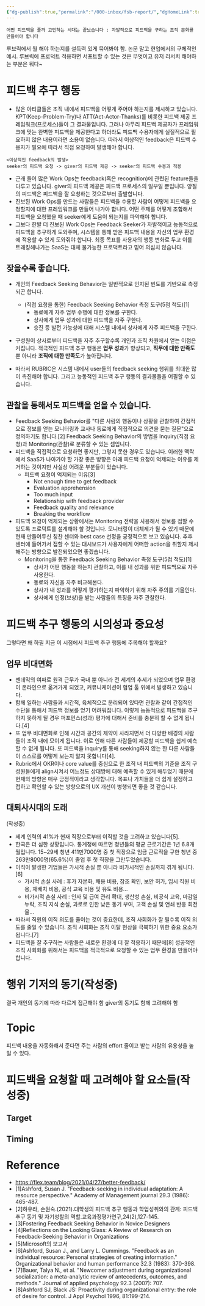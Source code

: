 ```yaml
---
{"dg-publish":true,"permalink":"/000-inbox/fsb-report/","dgHomeLink":true,"dgPassFrontmatter":false}
---
```



```
어떤 피드백을 줄까 고민하는 시대는 끝났습니다 : 자발적으로 피드백을 구하는 조직 문화를 만들어야 합니다
```

루브릭에서 뭘 해야 하는지를 설득력 있게 묶어봐야 함. 논문 말고 현업에서의 구체적인 예시. 루브릭에 프로덕트 적용하면 서포트할 수 있는 것은 무엇이고 유저 리서치 해야하는 부분은 뭐다~

# 피드백 추구 행동
- 많은 아티클들은 조직 내에서 피드백을 어떻게 주어야 하는지를 제시하고 있습니다. KPT(Keep-Problem-Try)나 ATT(Act-Actor-Thanks)를 비롯한 피드백 제공 프레임워크(프로세스)들이 그 결과물입니다. 그러나 아무리 피드백 제공자가 프레임워크에 맞는 완벽한 피드백을 제공한다고 하더라도 피드백 수용자에게 실질적으로 필요하지 않은 내용이라면 소용이 없습니다. 따라서 이상적인 feedback은 피드백 수용자가 필요에 따라서 직접 요청하여 발생해야 합니다.

```
<이상적인 feedback의 발생>
seeker의 피드백 요청 -> giver의 피드백 제공 -> seeker의 피드백 수용과 적용
```

- 근래 들어 많은 Work Ops는 feedback(혹은 recognition)에 관련된 feature들을 다루고 있습니다. giver의 피드백 제공은 피드백 프로세스의 일부일 뿐입니다. 양질의 피드백은 피드백을 잘 요청하는 것으로부터 출발합니다.
- 진보된 Work Ops를 만드는 사람들은 피드백을 수용할 사람이 어떻게 피드백을 요청할지에 대한 프레임워크를 만들어 나가야 합니다. 어떤 주제를 어떻게 조합해서 피드백을 요청했을 때 seeker에게 도움이 되는지를 파악해야 합니다.
- 그보다 한발 더 진보된 Work Ops는 Feedback Seeker가 자발적이고 능동적으로 피드백을 추구하게 도와주며, 시스템을 통해 받은 피드백 내용을 자신의 업무 환경에 적용할 수 있게 도와줘야 합니다. 최종 목표를 사용자의 행동 변화로 두고 이를 트래킹해나가는 SaaS는 대체 불가능한 프로덕트라고 믿어 의심치 않습니다.

## 잦을수록 좋습니다.
- 개인의 Feedback Seeking Behavior는 일반적으로 인지된 빈도를 기반으로 측정되곤 합니다.
	- (직접 요청을 통한) Feedback Seeking Behavior 측정 도구(5점 척도)[1]
		- 동료에게 자주 업무 수행에 대한 정보를 구한다.
		- 상사에게 업무 성과에 대한 피드백을 자주 구한다.
		- 승진 등 발전 가능성에 대해 시스템 내에서 상사에게 자주 피드백을 구한다.

- 구성원이 상사로부터 피드백을 자주 추구할수록 개인과 조직 차원에서 얻는 이점은 커집니다. 적극적인 피드백 추구 행동은 **업무 성과**가 향상되고, **직무에 대한 만족도** 뿐 아니라 **조직에 대한 만족도**가 높아집니다.
- 따라서 RUBRIC은 시스템 내에서 user들의 feedback seeking 행위를 최대한 많이 촉진해야 합니다. 그리고 능동적인 피드백 추구 행동의 결과물들을 어필할 수 있습니다.

## 관찰을 통해서도 피드백을 얻을 수 있습니다.
- Feedback Seeking Behavior를 "다른 사람의 행동이나 상황을 관찰하여 간접적으로 정보를 얻는 모니터링과 교사나 동료에게 직접적으로 의견을 묻는 질문"으로 정의하기도 합니다.[2] Feedback Seeking Behavior의 방법을 Inquiry(직접 요청)과 Monitoring(관찰)로 분류할 수 있는 셈입니다.
- 피드백을 직접적으로 요청하면 좋지만, 그렇지 못한 경우도 있습니다. 이러한 맥락에서 SaaS가 나아가야 할 가장 좋은 방향은 아래 피드백 요청이 억제되는 이유를 제거하는 것이지만 사실상 어려운 부분들이 있습니다. 
	- 피드백 요청이 억제되는 이유[3]
		- Not enough time to get feedback
		- Evaluation apprehension
		- Too much input
		- Relationship with feedback provider
		- Feedback quality and relevance
		- Breaking the workflow
- 피드백 요청이 억제되는 상황에서는 Monitoring 전략을 사용해서 정보를 접할 수 있도록 프로덕트를 설계해야 할 것입니다. 모니터링이 대체제가 될 수 있기 때문에 현재 만들어두신 칭찬 센터와 best case 선정을 긍정적으로 보고 있습니다. 추후 센터에 들어가서 접할 수 있는 대시보드가 사용자에게 어떠한 action을 취할지 제시해주는 방향으로 발전되었으면 좋겠습니다.
	- Monitoring을 통한 Feedback Seeking Behavior 측정 도구(5점 척도)[1] 
		- 상사가 어떤 행동을 하는지 관찰하고, 이를 내 성과를 위한 피드백으로 자주 사용한다.
		- 동료와 자신을 자주 비교해본다.
		- 상사가 내 성과를 어떻게 평가하는지 파악하기 위해 자주 주의를 기울인다.
		- 상사에게 인정(보상)을 받는 사람들의 특징을 자주 관찰한다.


# 피드백 추구 행동의 시의성과 중요성
그렇다면 왜 하필 지금 이 시점에서 피드백 추구 행동에 주목해야 할까요?

## 업무 비대면화
- 펜데믹의 여파로 원격 근무가 국내 뿐 아니라 전 세계의 추세가 되었으며 업무 환경이 온라인으로 옮겨가게 되었고, 커뮤니케이션이 협업 툴 위에서 발생하고 있습니다.
- 함께 일하는 사람들과 시간적, 육체적으로 분리되어 있다면 관찰과 같이 간접적인 수단을 통해서  피드백 정보를 얻기 어려워집니다. 이렇게 능동적으로 피드백을 추구하지 못하게 될 경우 퍼포먼스(성과) 평가에 대해서 준비를 충분히 할 수 없게 됩니다.[4]
- 또 업무 비대면화로 인해 시간과 공간의 제약이 사라지면서 더 다양한 배경의 사람들이 조직 내에 모이게 됩니다. 이로 인해 다른 사람들이 제공할 피드백을 쉽게 예측할 수 없게 됩니다. 또 피드백을 inquiry를 통해 seeking하지 않는 한 다른 사람들이 스스로를 어떻게 보는지 알지 못합니다[4].
- Rubric에서 OKR이나 core value를 중심으로 한 조직 내 피드백의 기준을 조직 구성원들에게 align시켜서 어느정도 상대방에 대해 예측할 수 있게 해두었기 때문에 현재의 방향은 매우 긍정적이라고 생각합니다. 목표나 가치들을 더 쉽게 설정하고 접하고 확인할 수 있는 방향으로의 UX 개선이 병행되면 좋을 것 같습니다.

## 대퇴사시대의 도래
(작성중)
- 세계 인력의 41%가 현재 직장으로부터 이직할 것을 고려하고 있습니다[5].
- 한국은 더 심한 상황입니다. 통계청에 따르면 청년들의 평균 근로기간은 1년 6.8개월입니다. 15~29세 청년 411만7000명 중 첫 직장으로 임금 근로직을 구한 청년 중 263만8000명(65.6%)이 졸업 후 첫 직장을 그만두었습니다.
- 이직이 발생한 기업들은 가시적 손실 뿐 아니라 비가시적인 손실까지 겪게 됩니다.[6]
	- 가시적 손실 사례 : 휴가 자본화, 채용 비용, 참조 확인, 보안 허가, 임시 직원 비용, 재배치 비용, 공식 교육 비용 및 유도 비용...
	- 비가시적 손실 사례 : 인사 및 급여 관리 확대, 생산성 손실, 비공식 교육,  마감일 누락, 조직 지식 손실, 과로로 인한 낮은 동기 부여, 고객 손실 및 연쇄 반응 회전율...
- 따라서 직원의 이직 의도를 줄이는 것이 중요한데, 조직 사회화가 잘 될수록 이직 의도를 줄일 수 있습니다. 조직 사회화는 조직 이탈 현상을 극복하기 위한 중요 요소가 됩니다.[7]
- 피드백을 잘 추구하는 사람들은 새로운 환경에 더 잘 적응하기 때문에[8] 성공적인 조직 사회화를 위해서는 피드백을 적극적으로 요청할 수 있는 업무 환경을 만들어야 합니다.

# 행위 기저의 동기(작성중)
결국 개인의 동기에 따라 다르게 접근해야 함
giver의 동기도 함께 고려해야 함

# Topic
피드백 내용을 자동화해서 준다면 주는 사람의 effort 줄이고 받는 사람의 유용성을 높일 수 있다.

# 피드백을 요청할 때 고려해야 할 요소들(작성중)
## Target
## Timing

# Reference
- https://flex.team/blog/2021/04/27/better-feedback/
- [1]Ashford, Susan J. "Feedback-seeking in individual adaptation: A resource perspective." Academy of Management journal 29.3 (1986): 465-487.
- [2]하유라, 손원숙.(2021).대학생의 피드백 추구 행동과 학업성취와의 관계: 피드백 추구 동기 및 자기성찰의 역할.교육과정평가연구,24(2),127-145.
- [3]Fostering Feedback Seeking Behavior in Novice Designers
- [4]Reflections on the Looking Glass: A Review of Research on Feedback-Seeking Behavior in Organizations
- [5]Microsoft의 보고서
- [6]Ashford, Susan J., and Larry L. Cummings. "Feedback as an individual resource: Personal strategies of creating information." Organizational behavior and human performance 32.3 (1983): 370-398.
- [7]Bauer, Talya N., et al. "Newcomer adjustment during organizational socialization: a meta-analytic review of antecedents, outcomes, and methods." Journal of applied psychology 92.3 (2007): 707.
- [8]Ashford SJ, Black JS: Proactivity during organizational entry: the role of desire for control. J Appl Psychol 1996, 81:199-214.